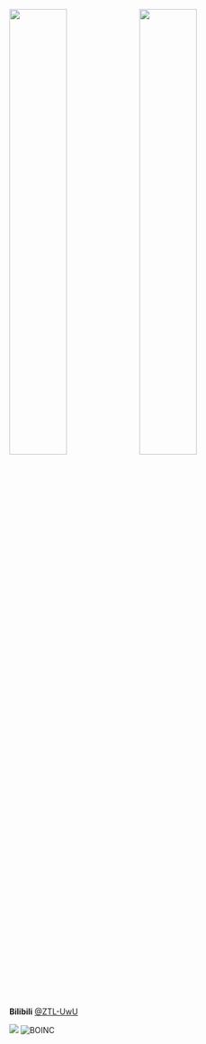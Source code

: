 <img src="https://github-readme-streak-stats.herokuapp.com/?user=ZTL-UwU" style="width: 45%"></img>
<img src="https://github-readme-stats.vercel.app/api?username=ZTL-UwU&count_private=true" style="width: 45%"></img>

**Bilibili** [@ZTL-UwU](https://space.bilibili.com/517160710)

![](https://img.shields.io/badge/dynamic/json?label=Code%3A%3AStats%20XP&query=%24.total_xp&url=https%3A%2F%2Fcodestats.net%2Fapi%2Fusers%2Fzhangtianli&style=flat-square&color=EC6CA2) ![BOINC](https://img.shields.io/badge/dynamic/json?style=flat-square&amp;color=yellow&amp;label=BOINC&amp;query=%24.aaData%5B0%5D%5B2%5D&amp;url=https%3A%2F%2Fstats.free-dc.org%2Fphp%2Fdatatables%2Fsql%2Fuserbycpid_dt_sql.php%3Fcpid%3De63e61b6b589baf0a5900dd79980ff95)  

